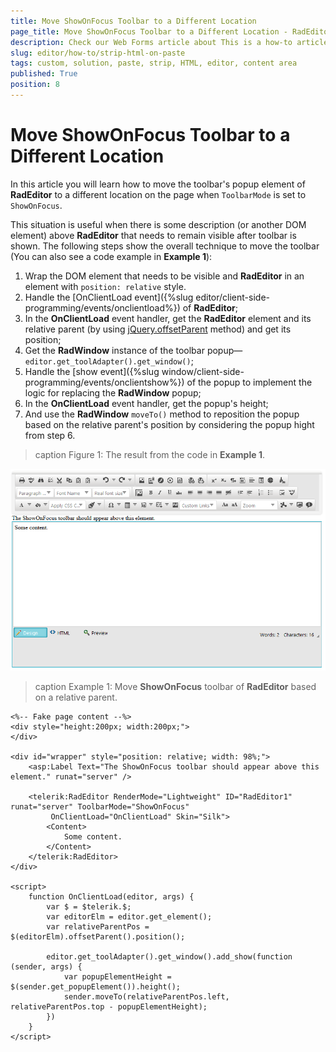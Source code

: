 ```yaml
---
title: Move ShowOnFocus Toolbar to a Different Location
page_title: Move ShowOnFocus Toolbar to a Different Location - RadEditor
description: Check our Web Forms article about This is a how-to article about moving the popup element of the ShowOnFocus Toolbar to a different location on the page.
slug: editor/how-to/strip-html-on-paste
tags: custom, solution, paste, strip, HTML, editor, content area
published: True
position: 8
---
```


# Move ShowOnFocus Toolbar to a Different Location

In this article you will learn how to move the toolbar's popup element of **RadEditor** to a different location on the page when `ToolbarMode` is set to `ShowOnFocus`.

This situation is useful when there is some description (or another DOM element) above **RadEditor** that needs to remain visible after toolbar is shown. The following steps show the overall technique to move the toolbar (You can also see a code example in **Example 1**):

1. Wrap the DOM element that needs to be visible and **RadEditor** in an element with `position: relative` style.
1. Handle the [OnClientLoad event]({%slug editor/client-side-programming/events/onclientload%}) of **RadEditor**;
1. In the **OnClientLoad** event handler, get the **RadEditor** element and its relative parent (by using [jQuery.offsetParent](https://api.jquery.com/offsetParent/) method) and get its position;
1. Get the **RadWindow** instance of the toolbar popup—`editor.get_toolAdapter().get_window()`;
1. Handle the [show event]({%slug window/client-side-programming/events/onclientshow%}) of the popup to implement the logic for replacing the **RadWindow** popup;
1. In the **OnClientLoad** event handler, get the popup's height;
1. And use the **RadWindow** `moveTo()` method to reposition the popup based on the relative parent's position by considering the popup hight from step 6.

>caption Figure 1: The result from the code in **Example 1**.

![](images/how-to-move-toolbar.png)

>caption Example 1: Move **ShowOnFocus** toolbar of **RadEditor** based on a relative parent.

````ASP.NET
<%-- Fake page content --%>
<div style="height:200px; width:200px;">
</div>

<div id="wrapper" style="position: relative; width: 98%;">
    <asp:Label Text="The ShowOnFocus toolbar should appear above this element." runat="server" />

    <telerik:RadEditor RenderMode="Lightweight" ID="RadEditor1" runat="server" ToolbarMode="ShowOnFocus"
         OnClientLoad="OnClientLoad" Skin="Silk">
        <Content>
            Some content.
        </Content>
    </telerik:RadEditor>
</div>

<script>
    function OnClientLoad(editor, args) {
        var $ = $telerik.$;
        var editorElm = editor.get_element();
        var relativeParentPos = $(editorElm).offsetParent().position();

        editor.get_toolAdapter().get_window().add_show(function (sender, args) {
            var popupElementHeight = $(sender.get_popupElement()).height();
            sender.moveTo(relativeParentPos.left, relativeParentPos.top - popupElementHeight);
        })
    }
</script>
````




